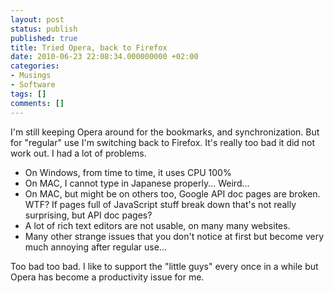 ```yaml
---
layout: post
status: publish
published: true
title: Tried Opera, back to Firefox
date: 2010-06-23 22:08:34.000000000 +02:00
categories:
- Musings
- Software
tags: []
comments: []
---
```

I'm still keeping Opera around for the bookmarks, and synchronization. But for "regular" use I'm switching back to Firefox. It's really too bad it did not work out. I had a lot of problems.
<ul>
	<li>On Windows, from time to time, it uses CPU 100%</li>
	<li>On MAC, I cannot type in Japanese properly... Weird...</li>
	<li>On MAC, but might be on others too, Google API doc pages are broken. WTF? If pages full of JavaScript stuff break down that's not really surprising, but API doc pages?</li>
	<li>A lot of rich text editors are not usable, on many many websites.</li>
	<li>Many other strange issues that you don't notice at first but become very much annoying after regular use...</li>
</ul>
Too bad too bad. I like to support the "little guys" every once in a while but Opera has become a productivity issue for me.
